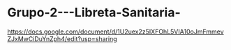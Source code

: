 # Grupo-2---Libreta-Sanitaria-
https://docs.google.com/document/d/1U2uex2z5IXFOhL5VIA10oJmFmmevZJxMwCiDuYnZph4/edit?usp=sharing

